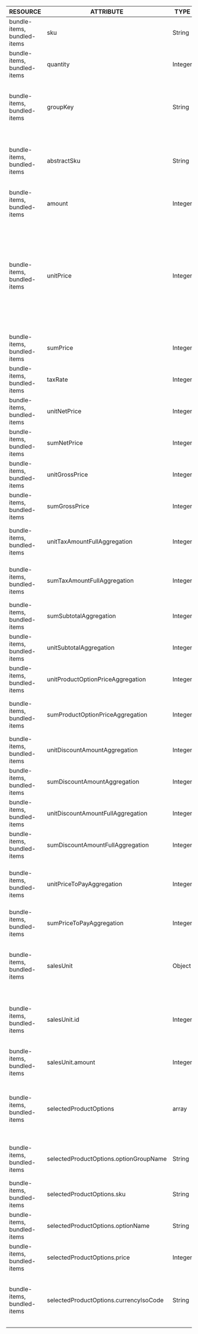 | RESOURCE | ATTRIBUTE | TYPE | DESCRIPTION |
| --- | --- | --- | --- |
| bundle-items, bundled-items | sku | String | SKU of the product. |
| bundle-items, bundled-items | quantity | Integer | Quantity of the given product in the cart. |
| bundle-items, bundled-items | groupKey | String | Unique item identifier. The value is generated based on product parameters. |
| bundle-items, bundled-items | abstractSku | String | Unique identifier of the abstract product that owns the concrete product. |
| bundle-items, bundled-items | amount | Integer | Amount of the products in the cart. |
| bundle-items, bundled-items | unitPrice | Integer | Single item price without assuming is it net or gross. This value should be used everywhere a price is disabled. It allows switching the tax mode without side effects. |
| bundle-items, bundled-items | sumPrice | Integer | Sum of all items prices calculated. |
| bundle-items, bundled-items | taxRate | Integer | Current tax rate in per cent. |
| bundle-items, bundled-items | unitNetPrice | Integer | Single item net price. |
| bundle-items, bundled-items | sumNetPrice | Integer | Sum of all items' net price. |
| bundle-items, bundled-items | unitGrossPrice | Integer | Single item gross price. |
| bundle-items, bundled-items | sumGrossPrice | Integer | Sum of items gross price. |
| bundle-items, bundled-items | unitTaxAmountFullAggregation | Integer | Total tax amount for a given item with additions. |
| bundle-items, bundled-items | sumTaxAmountFullAggregation | Integer | Total tax amount for a given amount of items with additions. |
| bundle-items, bundled-items | sumSubtotalAggregation | Integer | Sum of subtotals of the items. |
| bundle-items, bundled-items | unitSubtotalAggregation | Integer | Subtotal for the given item. |
| bundle-items, bundled-items | unitProductOptionPriceAggregation | Integer | Item total product option price. |
| bundle-items, bundled-items | sumProductOptionPriceAggregation | Integer | Item total of product options for the given sum of items. |
| bundle-items, bundled-items | unitDiscountAmountAggregation | Integer | Item total discount amount. |
| bundle-items, bundled-items | sumDiscountAmountAggregation | Integer | Sum Item total discount amount. |
| bundle-items, bundled-items | unitDiscountAmountFullAggregation | Integer | Sum total discount amount with additions. |
| bundle-items, bundled-items | sumDiscountAmountFullAggregation | Integer | Item total discount amount with additions. |
| bundle-items, bundled-items | unitPriceToPayAggregation | Integer | Item total price to pay after discounts with additions. |
| bundle-items, bundled-items | sumPriceToPayAggregation | Integer | Sum of the prices to pay (after discounts). |
| bundle-items, bundled-items | salesUnit | Object | List of attributes defining the sales unit to be used for item amount calculation. |
| bundle-items, bundled-items | salesUnit.id | Integer | Numeric value that defines the sales units to calculate the item amount in. |
| bundle-items, bundled-items | salesUnit.amount | Integer | Amount of product in the defined sales units. |
| bundle-items, bundled-items | selectedProductOptions | array | List of attributes describing the product options that were added to the cart with the product. |
| bundle-items, bundled-items | selectedProductOptions.optionGroupName | String | Name of the group to which the option belongs. |
| bundle-items, bundled-items | selectedProductOptions.sku | String | SKU of the product option. |
| bundle-items, bundled-items | selectedProductOptions.optionName | String | Product option name. |
| bundle-items, bundled-items | selectedProductOptions.price | Integer | Product option price in cents. |
| bundle-items, bundled-items | selectedProductOptions.currencyIsoCode | String | ISO 4217 code of the currency in which the product option price is specified. |
